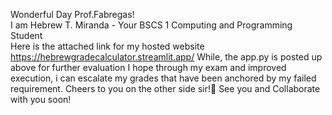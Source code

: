 Wonderful Day Prof.Fabregas! <br>
I am Hebrew T. Miranda - Your BSCS 1 Computing and Programming Student <br>
Here is the attached link for my hosted website
https://hebrewgradecalculator.streamlit.app/
While, the app.py is posted up above for further evaluation
I hope through my exam and improved execution,
i can escalate my grades that have been anchored by my failed requirement.
Cheers to you on the other side sir!🥂
See you and Collaborate with you soon!
